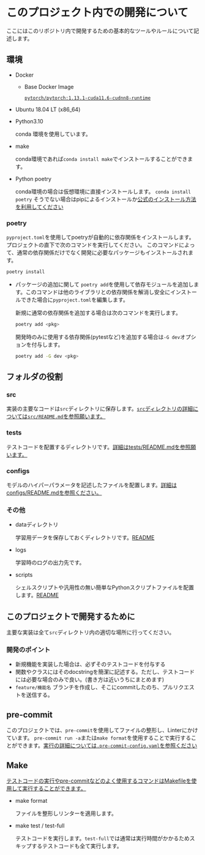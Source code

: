 # このプロジェクト内での開発について

ここにはこのリポジトリ内で開発するための基本的なツールやルールについて記述します。

## 環境

- Docker

  - Base Docker Image

    [`pytorch/pytorch:1.13.1-cuda11.6-cudnn8-runtime`](https://hub.docker.com/layers/pytorch/pytorch/1.13.1-cuda11.6-cudnn8-runtime/images/sha256-1e26efd426b0fecbfe7cf3d3ae5003fada6ac5a76eddc1e042857f5d049605ee?context=explore)

- Ubuntu 18.04 LT (x86_64)

- Python3.10

  conda 環境を使用しています。

- make

  conda環境であれば`conda install make`でインストールすることができます。

- Python poetry

  conda環境の場合は仮想環境に直接インストールします。
  `conda install poetry`
  そうでない場合はpipによるインストールか[公式のインストール方法を利用してください](https://python-poetry.org)

### poetry

`pyproject.toml`を使用してpoetryが自動的に依存関係をインストールします。プロジェクトの直下で次のコマンドを実行してください。
このコマンドによって、通常の依存関係だけでなく開発に必要なパッケージもインストールされます。

```sh
poetry install
```

- パッケージの追加に関して
  `poetry add`を使用して依存モジュールを追加します。このコマンドは他のライブラリとの依存関係を解消し安全にインストールできた場合に`pyproject.toml`を編集します。

  新規に通常の依存関係を追加する場合は次のコマンドを実行します。

  ```sh
  poetry add <pkg>
  ```

  開発時のみに使用する依存関係(pytestなど)を追加する場合は`-G dev`オプションを付与します。

  ```sh
  poetry add -G dev <pkg>
  ```

## フォルダの役割

### src

実装の主要なコードは`src`ディレクトリに保存します。[`src`ディレクトリの詳細については`src/README.md`を参照願います。](/src/README.md)

### tests

テストコードを配置するディレクトリです。[詳細はtests/README.mdを参照願います。](/tests/README.md)

### configs

モデルのハイパーパラメータを記述したファイルを配置します。[詳細はconfigs/README.mdを参照ください。](/configs/README.md)

### その他

- dataディレクトリ

  学習用データを保存しておくディレクトリです。[README](/data/README.md)

- logs

  学習時のログの出力先です。

- scripts

  シェルスクリプトや汎用性の無い簡単なPythonスクリプトファイルを配置します。[README](/scripts/README.md)

## このプロジェクトで開発するために

主要な実装は全て`src`ディレクトリ内の適切な場所に行ってください。

### 開発のポイント

- 新規機能を実装した場合は、必ずそのテストコードを付与する
- 関数やクラスにはそのdocstringを簡潔に記述する。ただし、テストコードには必要な場合のみで良い。(書き方は近いうちにまとめます)
- `feature/機能名` ブランチを作成し、そこにcommitしたのち、プルリクエストを送信する。

## pre-commit

このプロジェクトでは、`pre-commit`を使用してファイルの整形し、Linterにかけています。
`pre-commit run -a`または`make format`を使用することで実行することができます。[実行の詳細については`.pre-commit-config.yaml`を参照ください](/.pre-commit-config.yaml)

## Make

[テストコードの実行やpre-commitなどのよく使用するコマンドはMakefileを使用して実行することができます。](/Makefile)

- make format

  ファイルを整形しリンターを適用します。

- make test / test-full

  テストコードを実行します。`test-full`では通常は実行時間がかかるためスキップするテストコードも全て実行します。
